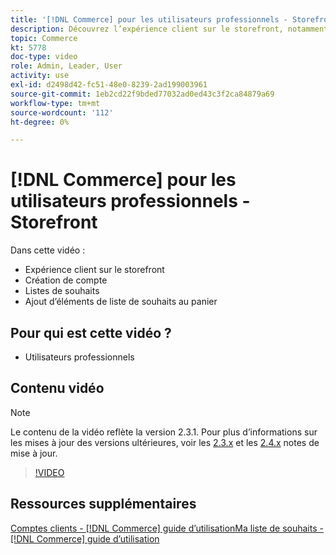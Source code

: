 ```yaml
---
title: '[!DNL Commerce] pour les utilisateurs professionnels - Storefront'
description: Découvrez l’expérience client sur le storefront, notamment la création de compte, les listes de souhaits et l’ajout d’éléments de liste de souhaits au panier
topic: Commerce
kt: 5778
doc-type: video
role: Admin, Leader, User
activity: use
exl-id: d2498d42-fc51-48e0-8239-2ad199003961
source-git-commit: 1eb2cd22f9bded77032ad0ed43c3f2ca84879a69
workflow-type: tm+mt
source-wordcount: '112'
ht-degree: 0%

---
```


# [!DNL Commerce] pour les utilisateurs professionnels - Storefront

Dans cette vidéo :

- Expérience client sur le storefront
- Création de compte
- Listes de souhaits
- Ajout d’éléments de liste de souhaits au panier

## Pour qui est cette vidéo ?

- Utilisateurs professionnels

## Contenu vidéo

>[!NOTE]
>
>Le contenu de la vidéo reflète la version 2.3.1. Pour plus d’informations sur les mises à jour des versions ultérieures, voir les [ 2.3.x](https://devdocs.magento.com/guides/v2.3/release-notes/bk-release-notes.html) et les [2.4.x](https://devdocs.magento.com/guides/v2.4/release-notes/bk-release-notes.html) notes de mise à jour.

>[!VIDEO](https://video.tv.adobe.com/v/36188?quality=12&learn=on)

## Ressources supplémentaires

[Comptes clients -  [!DNL Commerce] guide ](https://docs.magento.com/user-guide/customers/customer-account.html)
[d’utilisationMa liste de souhaits - [!DNL Commerce]  guide d’utilisation](https://docs.magento.com/user-guide/customers/account-dashboard-my-wish-list.html)
